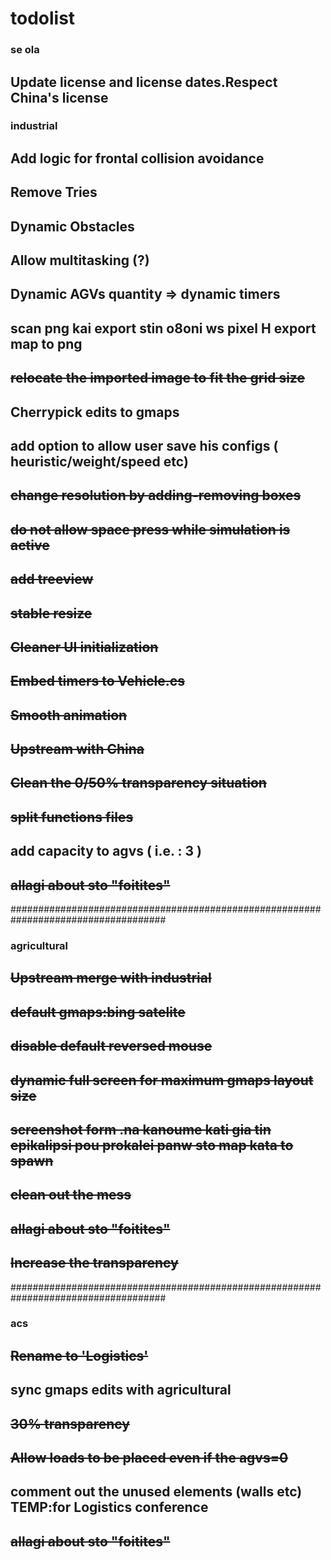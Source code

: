 # todolist

### se ola
Update license and license dates.Respect China's license
---------------

### industrial
Add logic for frontal collision avoidance
---------------
Remove Tries	
---------------
Dynamic Obstacles
---------------	
Allow multitasking (?)
---------------
Dynamic AGVs quantity => dynamic timers
---------------
scan png kai export stin o8oni ws pixel H export map to png	
---------------
~~relocate the imported image to fit the grid size~~
---------------	
Cherrypick edits to gmaps	
---------------
add option to allow user save his configs ( heuristic/weight/speed etc)	
---------------
~~change resolution by adding-removing boxes~~	
---------------
~~do not allow space press while simulation is active~~	
---------------
~~add treeview~~	
---------------
~~stable resize~~
---------------
~~Cleaner UI initialization~~
---------------
~~Embed timers to Vehicle.cs~~
---------------	
~~Smooth animation~~
---------------
~~Upstream with China~~ 
---------------
~~Clean the 0/50% transparency situation~~
---------------
~~split functions files~~
---------------
add capacity to agvs ( i.e. : 3 )
---------------
~~allagi about sto "foitites"~~
---------------

####################################################################################



### agricultural

~~Upstream merge with industrial~~
---------------
~~default gmaps:bing satelite~~
---------------
~~disable default reversed mouse~~
---------------
~~dynamic full screen for maximum gmaps layout size~~
---------------
~~screenshot form .na kanoume kati gia tin epikalipsi pou prokalei panw sto map kata to spawn~~
---------------
~~clean out the mess~~	
---------------
~~allagi about sto "foitites"~~	
---------------
~~Increase the transparency~~
---------------



####################################################################################


### acs
~~Rename to 'Logistics'~~
---------------
sync gmaps edits with agricultural
---------------
~~30% transparency~~
---------------
~~Allow loads to be placed even if the agvs=0~~
---------------
comment out the unused elements (walls etc) TEMP:for Logistics conference
---------------
~~allagi about sto "foitites"~~
---------------



